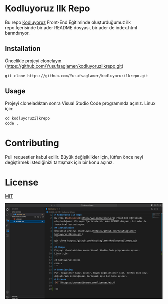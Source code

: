 # Kodluyoruz Ilk Repo
Bu repo [Kodluyoruz](http://www.kodluyoruz.org) Front-End Eğitiminde oluşturduğumuz ilk repo.İçerisinde bir ader README dosyası, bir ader de index.html barındırıyor.
## Installation
Öncelikle projeyi clonelayın.(https://github.com/Yusufsaglamer/kodluyoruzilkrepo.git)
```
git clone https://github.com/Yusufsaglamer/kodluyoruzilkrepo.git
```
## Usage
Projeyi cloneladıktan sonra Visual Studio Code programında açınız.
Linux için:
```
cd kodluyoruzilkrepo
code .
```
# Contributing
Pull requestler kabul edilir. Büyük değişiklikler için, lütfen önce neyi değiştirmek istediğinizi tartışmak için bir konu açınız.
# License
[MIT](https://choosealicense.com/licenses/mit/)

![alt text](<Ekran Resmi 2024-04-30 19.08.18.png>)